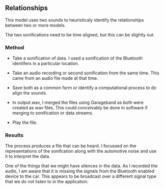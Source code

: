 ## Relationships

This model uses two sounds to heuristicaly identify the relationships between two or more models. 

The two sonifications need to be time aligned, but this can be slightly out. 

### Method

* Take a sonification of data. I used a sonification of the Bluetooth identifers in a particular location. 

* Take an audio recording or second sonification from the same time. This came from an audio file made at that time. 

* Save both as a common form or identify a computational process to do align the sounds.

* In output.wav, I merged the files using Garageband as both were created as wav files. 
This could conceivably be done in software if merging to sonification or data streams. 

* Play the file. 

### Results

The process produces a file that can be heard. I focussed on the representations of the sonifcation along with the automotive noise and use it to interpret the data. 

One of the things that we might have silences in the data. As I recorded the audio, I am aware that it is missing the signals from the Bluetooth enabled device to the car. This appears to be broadcast over a different signal type that we do not listen to in the application. 